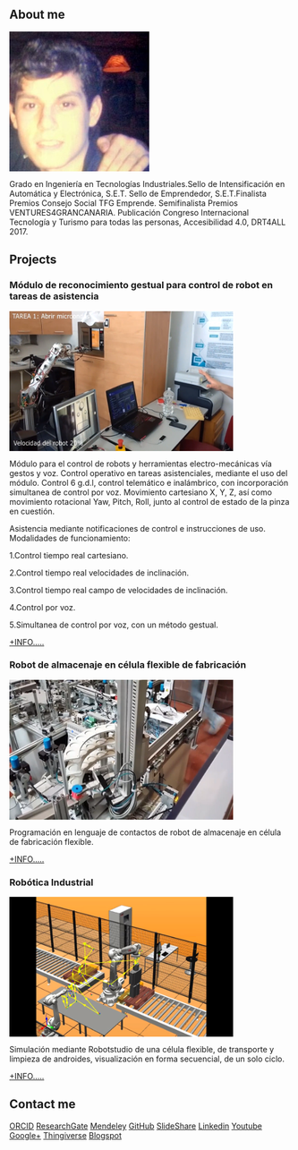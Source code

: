 ## About me

<img src="davidvelascogarcia.jpg" alt="lub1" height="250" width="250" align="middle">

Grado en Ingeniería en Tecnologías Industriales.Sello de Intensificación en Automática y Electrónica, S.E.T. Sello de Emprendedor, S.E.T.Finalista Premios Consejo Social TFG Emprende. Semifinalista Premios VENTURES4GRANCANARIA. Publicación Congreso Internacional Tecnología y Turismo para todas las personas, Accesibilidad 4.0, DRT4ALL 2017.

## Projects

### Módulo de reconocimiento gestual para control de robot en tareas de asistencia



<img src="modulodereconocimientogestualparacontrolderobotentareasdeasistencia.png" alt="lub1" height="250" width="400" align="middle">




Módulo para el control de robots y herramientas electro-mecánicas vía gestos y voz.
Control operativo en tareas asistenciales, mediante el uso del módulo. Control 6 g.d.l, control telemático e inalámbrico, con incorporación simultanea de control por voz.
Movimiento cartesiano X, Y, Z, así como movimiento rotacional Yaw, Pitch, Roll, junto al control de estado de la pinza en cuestión.

Asistencia mediante notificaciones de control e instrucciones de uso.
Modalidades de funcionamiento:

1.Control tiempo real cartesiano.

2.Control tiempo real velocidades de inclinación.

3.Control tiempo real campo de velocidades de inclinación.

4.Control por voz.

5.Simultanea de control por voz, con un método gestual.


[+INFO.....](http://davidvelascogarcia.blogspot.com.es/2017/09/modulo-de-reconocimiento-gestual-para.html)

### Robot de almacenaje en célula flexible de fabricación

<img src="robotdealmacenajeencelulaflexible.png" alt="lub1" height="250" width="400" align="middle">


Programación en lenguaje de contactos de robot de almacenaje en célula de fabricación flexible.


[+INFO.....](http://davidvelascogarcia.blogspot.com.es/2017/10/robot-de-almacenaje-en-celula-de.html)


### Robótica Industrial

<img src="simulacionrobotstudio.png" alt="lub1" height="250" width="400" align="middle">


Simulación mediante Robotstudio de una célula flexible, de transporte y limpieza de androides, visualización en forma secuencial, de un solo ciclo.

[+INFO.....](http://davidvelascogarcia.blogspot.com.es/p/robotica-industrial.html)

## Contact me
 
[ORCID](http://orcid.org/0000-0001-7934-2836)         [ResearchGate](https://www.researchgate.net/profile/David_Velasco_Garcia)             [Mendeley](https://www.mendeley.com/profiles/david-velasco-garcia/)         [GitHub](https://github.com/davidvelascogarcia)            [SlideShare](https://es.slideshare.net/DavidVelascoGarcia)         [Linkedin](https://www.linkedin.com/in/davidvelascogarcia/)          [Youtube](https://www.youtube.com/channel/UCsC2ihUdekiNy3KlXhBcH4Q?view_as=subscriberpolymer%3Dtrue)         [Google+](https://plus.google.com/u/0/+DavidVelascoGarcia)      [Thingiverse](https://www.thingiverse.com/davidvelascogarcia/about)          [Blogspot](http://davidvelascogarcia.blogspot.com.es/) 
